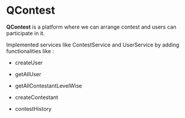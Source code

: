 # QContest
**QContest** is a platform where we can arrange contest and  users can participate in it.

Implemented services like ContestService and UserService by adding functionalities like : 

* createUser

* getAllUser

* getAllContestantLevelWise

* createContestant

* contestHistory
